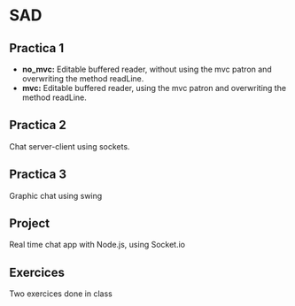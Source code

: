 # SAD

## Practica 1
  - __no_mvc:__ Editable buffered reader, without using the mvc patron and overwriting the method readLine.
  - __mvc:__ Editable buffered reader, using the mvc patron and overwriting the method readLine.

## Practica 2
Chat server-client using sockets.

## Practica 3
Graphic chat using swing

## Project 
Real time chat app with Node.js, using Socket.io

## Exercices 
Two exercices done in class
